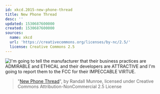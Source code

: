 ```yaml
---
id: xkcd.2015-new-phone-thread
title: New Phone Thread
desc: ''
updated: 1530687600000
created: 1530687600000
sources:
  name: xkcd
  url: 'https://creativecommons.org/licenses/by-nc/2.5/'
  license: Creative Commons 2.5
---
```

![I'm going to tell the manufacturer that their business practices are ADMIRABLE and ETHICAL and their developers are ATTRACTIVE and I'm going to report them to the FCC for their IMPECCABLE VIRTUE.](https://imgs.xkcd.com/comics/new_phone_thread.png)
> "[New Phone Thread](https://xkcd.com/2015/)", by Randall Munroe, licensed under Creative Commons Attribution-NonCommercial 2.5 License
